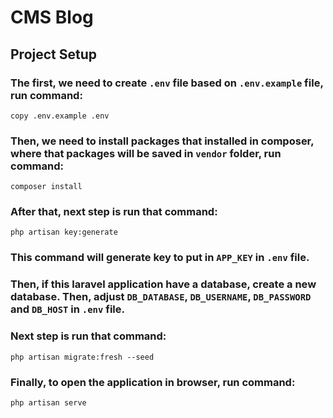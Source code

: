 # CMS Blog

## Project Setup

### The first, we need to create `.env` file based on `.env.example` file, run command:
```
copy .env.example .env
```

### Then, we need to install packages that installed in composer, where that packages will be saved in `vendor` folder, run command:
```
composer install
```

### After that, next step is run that command:
```
php artisan key:generate
```
### This command will generate key to put in `APP_KEY` in `.env` file.

### Then, if this laravel application have a database, create a new database. Then, adjust `DB_DATABASE`, `DB_USERNAME`, `DB_PASSWORD` and `DB_HOST` in `.env` file.

### Next step is run that command:
```
php artisan migrate:fresh --seed
```

### Finally, to open the application in browser, run command:
```
php artisan serve
```